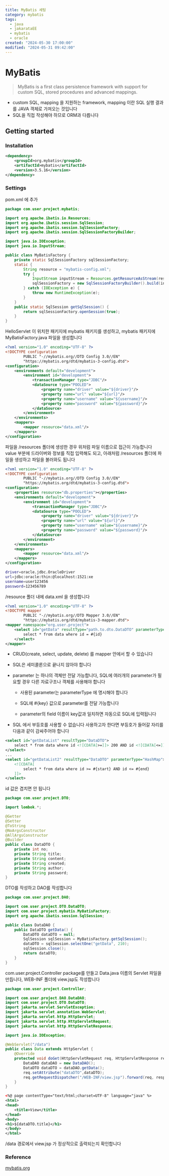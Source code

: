 ```yaml
---
title: MyBatis 세팅
category: mybatis
tags:
  - java
  - jakarataEE
  - mybatis
  - oracle
created: "2024-05-30 17:00:00"
modified: "2024-05-31 09:42:00"
---
```


# MyBatis

> MyBatis is a first class persistence framework with support for custom SQL, stored procedures and advanced mappings.

- custom SQL, mapping 을 지원하는 framework, mapping 이란 SQL 실행 결과를 JAVA 객체로 가져오는 것입니다
- SQL을 직접 작성해야 하므로 ORM과 다릅니다

## Getting started

### Installation

```xml
<dependency>
    <groupId>org.mybatis</groupId>
    <artifactId>mybatis</artifactId>
    <version>3.5.16</version>
</dependency>
```

### Settings

pom.xml 에 추가

```java title="../main/java/com/user/project/MyBatisFactory.java"
package com.user.project.mybatis;

import org.apache.ibatis.io.Resources;
import org.apache.ibatis.session.SqlSession;
import org.apache.ibatis.session.SqlSessionFactory;
import org.apache.ibatis.session.SqlSessionFactoryBuilder;

import java.io.IOException;
import java.io.InputStream;

public class MyBatisFactory {
    private static SqlSessionFactory sqlSessionFactory;
    static {
        String resource = "mybatis-config.xml";
        try {
            InputStream inputStream = Resources.getResourceAsStream(resource);
            sqlSessionFactory = new SqlSessionFactoryBuilder().build(inputStream);
        } catch (IOException e) {
            throw new RuntimeException(e);
        }
    }
    public static SqlSession getSqlSession() {
        return sqlSessionFactory.openSession(true);
    }
}
```

HelloServlet 이 위치한 패키지에 mybatis 패키지를 생성하고, mybatis 패키지에 MyBatisFactory.java 파일을 생성합니다

```xml title=".../src/main/resources/mybatis-config.xml"
<?xml version="1.0" encoding="UTF-8" ?>
<!DOCTYPE configuration
        PUBLIC "-//mybatis.org//DTD Config 3.0//EN"
        "https://mybatis.org/dtd/mybatis-3-config.dtd">
<configuration>
    <environments default="development">
        <environment id="development">
            <transactionManager type="JDBC"/>
            <dataSource type="POOLED">
                <property name="driver" value="${driver}"/>
                <property name="url" value="${url}"/>
                <property name="username" value="${username}"/>
                <property name="password" value="${password}"/>
            </dataSource>
        </environment>
    </environments>
    <mappers>
        <mapper resource="data.xml"/>
    </mappers>
</configuration>
```

파일을 /resources 폴더에 생성한 경우 위처럼 파일 이름으로 접근이 가능합니다
<br/>
value 부분에 드라이버와 정보를 직접 입력해도 되고, 아래처럼 /resources 폴더에 파일을 생성하고 파일을 불러와도 됩니다

```xml title=".../src/main/resources/mybatis-config.xml"
<?xml version="1.0" encoding="UTF-8" ?>
<!DOCTYPE configuration
        PUBLIC "-//mybatis.org//DTD Config 3.0//EN"
        "https://mybatis.org/dtd/mybatis-3-config.dtd">
<configuration>
    <properties resource="db.properties"></properties>
    <environments default="development">
        <environment id="development">
            <transactionManager type="JDBC"/>
            <dataSource type="POOLED">
                <property name="driver" value="${driver}"/>
                <property name="url" value="${url}"/>
                <property name="username" value="${username}"/>
                <property name="password" value="${password}"/>
            </dataSource>
        </environment>
    </environments>
    <mappers>
        <mapper resource="data.xml"/>
    </mappers>
</configuration>
```

```bash title=".../src/main/resources/db.properties"
driver=oracle.jdbc.OracleDriver
url=jdbc:oracle:thin:@localhost:1521:xe
username=user123456
password=123456789
```

/resource 폴더 내에 data.xml 을 생성합니다

```xml title=".../src/main/resources/data.xml"
<?xml version="1.0" encoding="UTF-8" ?>
<!DOCTYPE mapper
        PUBLIC "-//mybatis.org//DTD Mapper 3.0//EN"
        "https://mybatis.org/dtd/mybatis-3-mapper.dtd">
<mapper namespace="org.user.project">
    <select id="getData" resultType="path.to.dto.DataDTO" parameterType="int">
        select * from data where id = #{id}
    </select>
</mapper>
```

- CRUD(create, select, update, delete) 를 mapper 안에서 할 수 있습니다

- SQL은 세미콜론으로 끝나지 않아야 합니다

- parameter 는 하나의 객체만 전달 가능합니다, SQL에 여러개의 parameter가 필요할 경우 다른 자료구조나 객체를 사용해야 합니다

  - 사용된 parameter는 parameterType 에 명시해야 합니다

  - SQL에 #{key} 값으로 parameter를 전달 가능합니다

  - parameter의 field 이름이 key값과 일치하면 자동으로 SQL에 입력됩니다

- SQL 에서 부등호를 사용할 수 없습니다 사용하고자 한다면 부등호가 들어갈 자리를 다음과 같이 감싸주어야 합니다

```xml
<select id="getDataList" resultType="DataDTO">
    select * from data where id <![CDATA[>=]]> 200 AND id <![CDATA[<=]]> 210
</select>
...
<select id="getDataList2" resultType="DataDTO" parameterType="HashMap">
    <![CDATA[
        select * from data where id >= #{start} AND id <= #{end}
    ]]>
</select>
```

id 값은 겹치면 안 됩니다

```java title=".../src/main/java/com/user/project/dto/DataDTO.java"
package com.user.project.DTO;

import lombok.*;

@Getter
@Setter
@ToString
@NoArgsConstructor
@AllArgsConstructor
@Builder
public class DataDTO {
    private int no;
    private String title;
    private String content;
    private String created;
    private String author;
    private String password;
}
```

DTO를 작성하고 DAO를 작성합니다

```java title=".../src/main/java/com/user/project/dao/DataDAO.java"
package com.user.project.DAO;

import com.user.project.DTO.DataDTO;
import com.user.project.mybatis.MyBatisFactory;
import org.apache.ibatis.session.SqlSession;

public class DataDAO {
    public DataDTO getData() {
        DataDTO dataDTO = null;
        SqlSession sqlSession = MyBatisFactory.getSqlSession();
        dataDTO = sqlSession.selectOne("getData", 210);
        sqlSession.close();
        return dataDTO;
    }
}
```

com.user.project.Controller package를 만들고 Data.java 이름의 Servlet 파일을 만듭니다, WEB-INF 폴더에 view.jsp도 작성합니다

```java title=".../src/main/java/com/user/project/controller/data/Data.java"
package com.user.project.Controller;

import com.user.project.DAO.DataDAO;
import com.user.project.DTO.DataDTO;
import jakarta.servlet.ServletException;
import jakarta.servlet.annotation.WebServlet;
import jakarta.servlet.http.HttpServlet;
import jakarta.servlet.http.HttpServletRequest;
import jakarta.servlet.http.HttpServletResponse;

import java.io.IOException;

@WebServlet("/data")
public class Data extends HttpServlet {
    @Override
    protected void doGet(HttpServletRequest req, HttpServletResponse resp) throws ServletException, IOException {
        DataDAO dataDAO = new DataDAO();
        DataDTO dataDTO = dataDAO.getData();
        req.setAttribute("dataDTO",dataDTO);
        req.getRequestDispatcher("/WEB-INF/view.jsp").forward(req, resp);
    }
}
```

```xml title=".../src/main/webapp/WEB-INF/view.jsp"
<%@ page contentType="text/html;charset=UTF-8" language="java" %>
<html>
<head>
    <title>View</title>
</head>
<body>
<h1>${dataDTO.title}</h1>
</body>
</html>
```

/data 경로에서 view.jsp 가 정상적으로 출력되는지 확인합니다

### Reference

[mybatis.org](https://mybatis.org/mybatis-3/getting-started.html)
